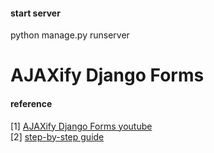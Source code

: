 #### start server  
python manage.py runserver      



# AJAXify Django Forms


#### reference
[1] [AJAXify Django Forms youtube](https://www.youtube.com/watch?v=zojnkKGRXp0)    
[2] [step-by-step guide](https://kirr.co/r1tsdb)  

